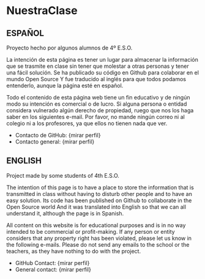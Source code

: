 # NuestraClase
## ESPAÑOL
Proyecto hecho por algunos alumnos de 4º E.S.O.

La intención de esta página es tener un lugar para almacenar la información que se trasmite en clase sin tener que molestar a otras personas y tener una fácil solución. Se ha publicado su código en Github para colaborar en el mundo Open Source Y fue traducido al inglés para que todos podamos entenderlo, aunque la página esté en español. 

Todo el contenido de esta página web tiene un fin educativo y de ningún modo su intención es comercial o de lucro. Si alguna persona o entidad considera vulnerado algún derecho de propiedad, ruego que nos los haga saber en los siguientes e-mail. Por favor, no mande ningún correo ni al colegio ni a los profesores, ya que ellos no tienen nada que ver.
* Contacto de GitHub: {mirar perfil}
* Contacto general: {mirar perfil}


## ENGLISH
Project made by some students of 4th E.S.O. 

The intention of this page is to have a place to store the information that is transmitted in class without having to disturb other people and to have an easy solution. Its code has been published on Github to collaborate in the Open Source world And it was translated into English so that we can all understand it, although the page is in Spanish. 

All content on this website is for educational purposes and is in no way intended to be commercial or profit-making. If any person or entity considers that any property right has been violated, please let us know in the following e-mails. Please do not send any emails to the school or the teachers, as they have nothing to do with the project. 
* GitHub Contact: {mirar perfil}
* General contact: {mirar perfil}
